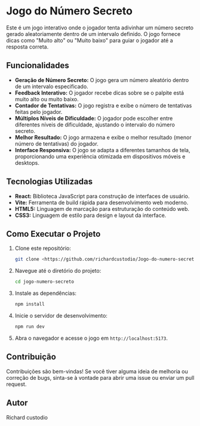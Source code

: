 # Jogo do Número Secreto

Este é um jogo interativo onde o jogador tenta adivinhar um número secreto gerado aleatoriamente dentro de um intervalo definido. O jogo fornece dicas como "Muito alto" ou "Muito baixo" para guiar o jogador até a resposta correta.

## Funcionalidades

- **Geração de Número Secreto:** O jogo gera um número aleatório dentro de um intervalo especificado.
- **Feedback Interativo:** O jogador recebe dicas sobre se o palpite está muito alto ou muito baixo.
- **Contador de Tentativas:** O jogo registra e exibe o número de tentativas feitas pelo jogador.
- **Múltiplos Níveis de Dificuldade:** O jogador pode escolher entre diferentes níveis de dificuldade, ajustando o intervalo do número secreto.
- **Melhor Resultado:** O jogo armazena e exibe o melhor resultado (menor número de tentativas) do jogador.
- **Interface Responsiva:** O jogo se adapta a diferentes tamanhos de tela, proporcionando uma experiência otimizada em dispositivos móveis e desktops.

## Tecnologias Utilizadas

- **React:** Biblioteca JavaScript para construção de interfaces de usuário.
- **Vite:** Ferramenta de build rápida para desenvolvimento web moderno.
- **HTML5:** Linguagem de marcação para estruturação do conteúdo web.
- **CSS3:** Linguagem de estilo para design e layout da interface.

## Como Executar o Projeto

1.  Clone este repositório:

    ```bash
    git clone <https://github.com/richardcustodio/Jogo-do-numero-secreto>
    ```

2.  Navegue até o diretório do projeto:

    ```bash
    cd jogo-numero-secreto
    ```

3.  Instale as dependências:

    ```bash
    npm install
    ```

4.  Inicie o servidor de desenvolvimento:

    ```bash
    npm run dev
    ```

5.  Abra o navegador e acesse o jogo em `http://localhost:5173`.

## Contribuição

Contribuições são bem-vindas! Se você tiver alguma ideia de melhoria ou correção de bugs, sinta-se à vontade para abrir uma issue ou enviar um pull request.

## Autor

Richard custodio

